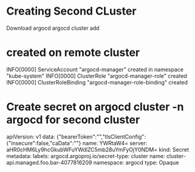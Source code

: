 # Creating Second CLuster
Download argocd
argocd cluster add <context from kubeconfig>
# created on remote cluster
INFO[0000] ServiceAccount "argocd-manager" created in namespace "kube-system" 
INFO[0000] ClusterRole "argocd-manager-role" created
INFO[0000] ClusterRoleBinding "argocd-manager-role-binding" created

# Create secret on argocd cluster -n argocd for second cluster 
apiVersion: v1
data:
  {"bearerToken":"","tlsClientConfig":{"insecure":false,"caData":""}
  name: YWRtaW4=
  server: aHR0cHM6Ly9hcGkubWFuYWdlZC5mb28uYmFyOjY0NDM=
kind: Secret
metadata:
  labels:
    argocd.argoproj.io/secret-type: cluster
  name: cluster-api.managed.foo.bar-4077816209
  namespace: argocd
type: Opaque
